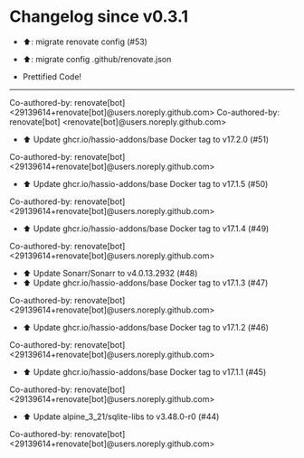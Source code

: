# Changelog since v0.3.1
- ⬆️: migrate renovate config (#53)

* ⬆️: migrate config .github/renovate.json

* Prettified Code!

---------

Co-authored-by: renovate[bot] <29139614+renovate[bot]@users.noreply.github.com>
Co-authored-by: renovate[bot] <renovate[bot]@users.noreply.github.com> 
- ⬆️ Update ghcr.io/hassio-addons/base Docker tag to v17.2.0 (#51)

Co-authored-by: renovate[bot] <29139614+renovate[bot]@users.noreply.github.com> 
- ⬆️ Update ghcr.io/hassio-addons/base Docker tag to v17.1.5 (#50)

Co-authored-by: renovate[bot] <29139614+renovate[bot]@users.noreply.github.com> 
- ⬆️ Update ghcr.io/hassio-addons/base Docker tag to v17.1.4 (#49)

Co-authored-by: renovate[bot] <29139614+renovate[bot]@users.noreply.github.com> 
- ⬆️ Update Sonarr/Sonarr to v4.0.13.2932 (#48) 
- ⬆️ Update ghcr.io/hassio-addons/base Docker tag to v17.1.3 (#47)

Co-authored-by: renovate[bot] <29139614+renovate[bot]@users.noreply.github.com> 
- ⬆️ Update ghcr.io/hassio-addons/base Docker tag to v17.1.2 (#46)

Co-authored-by: renovate[bot] <29139614+renovate[bot]@users.noreply.github.com> 
- ⬆️ Update ghcr.io/hassio-addons/base Docker tag to v17.1.1 (#45)

Co-authored-by: renovate[bot] <29139614+renovate[bot]@users.noreply.github.com> 
- ⬆️ Update alpine_3_21/sqlite-libs to v3.48.0-r0 (#44)

Co-authored-by: renovate[bot] <29139614+renovate[bot]@users.noreply.github.com> 
